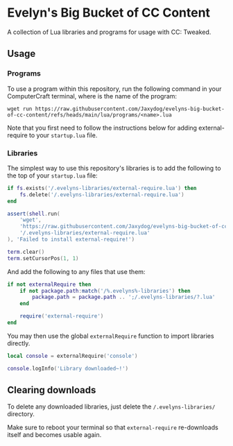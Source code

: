 # Evelyn's Big Bucket of CC Content

A collection of Lua libraries and programs for usage with CC: Tweaked.

## Usage

### Programs

To use a program within this repository,
run the following command in your ComputerCraft terminal,
where <name> is the name of the program:

```
wget run https://raw.githubusercontent.com/Jaxydog/evelyns-big-bucket-of-cc-content/refs/heads/main/lua/programs/<name>.lua
```

Note that you first need to follow the instructions below
for adding external-require to your `startup.lua` file.

### Libraries

The simplest way to use this repository's libraries
is to add the following to the top of your `startup.lua` file:

```lua
if fs.exists('/.evelyns-libraries/external-require.lua') then
    fs.delete('/.evelyns-libraries/external-require.lua')
end

assert(shell.run(
    'wget',
    'https://raw.githubusercontent.com/Jaxydog/evelyns-big-bucket-of-cc-content/refs/heads/main/lua/libraries/external-require.lua',
    '/.evelyns-libraries/external-require.lua'
), 'Failed to install external-require!')

term.clear()
term.setCursorPos(1, 1)
```

And add the following to any files that use them:

```lua
if not externalRequire then 
    if not package.path:match('/%.evelyns%-libraries') then
        package.path = package.path .. ';/.evelyns-libraries/?.lua'
    end

    require('external-require')
end
```

You may then use the global `externalRequire` function to import libraries directly.

```lua
local console = externalRequire('console')

console.logInfo('Library downloaded~!')
```

## Clearing downloads

To delete any downloaded libraries,
just delete the `/.evelyns-libraries/` directory.

Make sure to reboot your terminal so that
`external-require` re-downloads itself and becomes usable again.
